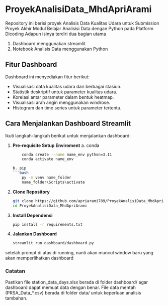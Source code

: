 # ProyekAnalisiData_MhdApriArami
Repository ini berisi proyek Analisis Data Kualitas Udara untuk Submission Proyek Akhir Modul Belajar Analisisi Data dengan Python pada Platform Dicoding
Adapun isinya terdiri dua bagian utama
1. Dashboard menggunakan streamlit
2. Notebook Analisis Data menggunakan Python

## Fitur Dashboard
Dashboard ini menyediakan fitur berikut:
- Visualisasi data kualitas udara dari berbagai stasiun.
- Statistik deskriptif untuk parameter kualitas udara.
- Korelasi antar parameter dalam bentuk heatmap.
- Visualisasi arah angin menggunakan windrose.
- Histogram dan time series untuk parameter tertentu.

## Cara Menjalankan Dashboard Streamlit

Ikuti langkah-langkah berikut untuk menjalankan dashboard:
1. **Pre-requisite Setup Enviroment**
    a. conda
    ```bash
        conda create --name name_env python=3.11
        conda activate name_env

    b. pip
    ```bash
        py -m venv name_folder
        name_folder\Scripts\activate

2. **Clone Repository**
   ```bash
   git clone https://github.com/apriarami789/ProyekAnalisiData_MhdApriArami.git
   cd ProyekAnalisiData_MhdApriArami

3. **Install Dependensi**
    ```bash
    pip install -r requirements.txt 

4. **Jalankan Dashboard**
    ```bash
    streamlit run dashboard/dashboard.py

setelah prompt di atas di running, nanti akan muncul window baru yang akan memperlihatkan dashboard

### Catatan
Pastikan file station_data_days.xlsx berada di folder dashboard/ agar dashboard dapat memuat data dengan benar.
File data mentah (PRSA_Data_*.csv) berada di folder data/ untuk keperluan analisis tambahan.
